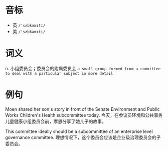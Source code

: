 # 音标

- 英 `/'sʌbkəmɪtɪ/`
- 美 `/'sʌbkəmɪti/`

# 词义

n. 小组委员会；委员会的附属委员会
`a small group formed from a committee to deal with a particular subject in more detail`

# 例句

Moen shared her son's story in front of the Senate Environment and Public Works Children's Health subcommittee today.
今天，在参议员环境和公共事务儿童健康小组委员会前，摩恩分享了她儿子的故事。

This committee ideally should be a subcommittee of an enterprise level governance committee.
理想情况下，这个委员会应该是企业级治理委员会的子委员会。



